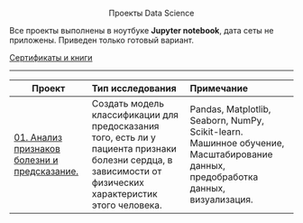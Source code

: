 <p align="center"> Проекты Data Science </p align="center">



Все проекты выполнены в ноутбуке **Jupyter notebook**, дата сеты не приложены. 
Приведен только готовый вариант.


[Сертификаты и книги](https://github.com/ArtemPlgn/certificates)


__________________________________________________________________________________________________________________________

| **Проект** | **Тип исследования** | **Примечание** |
| -------------------- | :--------------------- |:---------------------------| 
| [01. Анализ признаков болезни и предсказание.]()|Создать модель классификации для предосказания того, есть ли у пациента признаки болезни сердца, в зависимости от физических характеристик этого человека.|Pandas, Matplotlib, Seaborn, NumPy, Scikit-learn. Машинное обучение, Масштабирование данных, предобработка данных, визуализация.|
